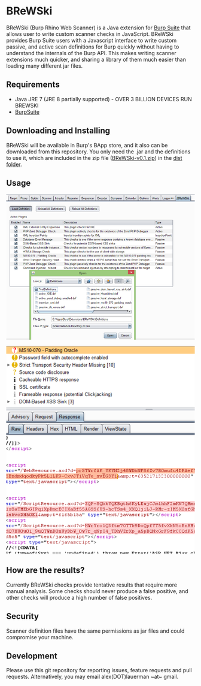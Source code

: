 BReWSki
=========

BReWSki (Burp Rhino Web Scanner) is a Java extension for [Burp Suite](http://portswigger.net/burp/) that allows user to write custom scanner checks in JavaScript. BReWSki provides Burp Suite users with a Javascript interface to write custom passive, and active scan definitions for Burp quickly without having to understand the internals of the Burp API. This makes writing scanner extensions much quicker, and sharing a library of them much easier than loading many different jar files.

## Requirements
- Java JRE 7 (JRE 8 partially supported) - OVER 3 BILLION DEVICES RUN BREWSKI
- [BurpSuite](http://portswigger.net/burp/)

## Downloading and Installing
BReWSki will be available in Burp's BApp store, and it also can be downloaded from this repository. You only need the .jar and the definitions to use it, which are included in the zip file ([BReWSki-v0.1.zip](../../raw/master/dist/BReWSki-v0.1.zip)) in the [dist folder](/dist/).

## Usage
![BReWSki Example](/img/BReWSkiExample1.png "BReWSki Example")

![Scanner Example](/img/ScannerExample1.png "Scanner Example")

## How are the results?
Currently BReWSki checks provide tentative results that require more manual analysis. Some checks should never produce a false positive, and other checks will produce a high number of false positives. 

## Security
Scanner definition files have the same permissions as jar files and could compromise your machine.

## Development
Please use this git repository for reporting issues, feature requests and pull requests. Alternatively, you may email alex(DOT)lauerman ~at~ gmail.

